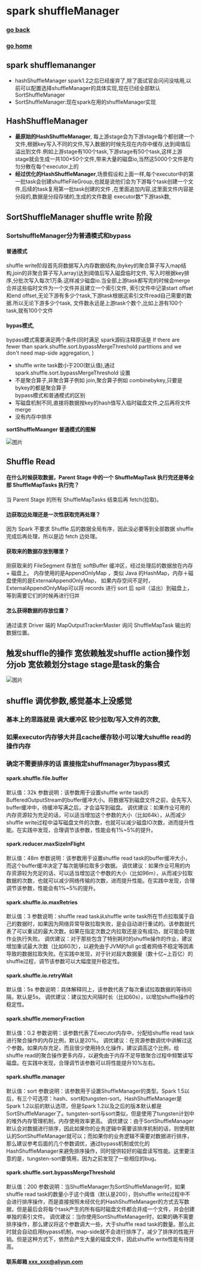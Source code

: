 # spark shuffleManager
### [go back](/x2q/spark/spark)      
### [go home](/x2q)        
## spark shufflemananger

+ hashShuffleManager spark1.2之后已经废弃了,除了面试官会问问没啥用,以前可以配置选择shuffleManager的具体实现,现在已经全部默认SortShuffleManager
+ SortShuffleManager:现在spark在用的shuffleManager实现


## HashShuffleManager

+ **最原始的HashShuffleManager**, 每上游stage会为下游stage每个都创建一个文件,根据key写入不同的文件,写入数据的时候先现在内存中缓存,达到阈值后溢出到文件.例如上游stage有100个task,下游stage有50个task,这样上游stage就会生成一共100*50个文件,带来大量的磁盘io,当然这5000个文件是均匀分散在每个executor上的
+ **经过优化的HashShuffleManager**,场景假设和上面一样,每个executor中的第一批task会创建shuffleFileGroup,也就是说他们会为下游每个task创建一个文件,后续的task复用第一批task创建的文件 ,在里面追加内容,这里面文件内容是分段的,数据是分段存储的,生成的文件数是  executor数*下游task数,

## SortShuffleManager shuffle write 阶段
### SortshuffleManager分为普通模式和bypass
#### 普通模式
shuffle write阶段首先将数据写入内存数据结构,(bykey的聚合算子写入map结构,join的非聚合算子写入array)达到阈值后写入磁盘临时文件,
写入时根据key排序,分批次写入每次1万条.这样减少磁盘io.当全部上游task都写完的时候会merge合并这些临时文件为一个文件并且建立一个索引文件,
索引文件中记录start offset 和end offset,无论下游有多少个task,下游task根据这索引文件read自己需要的数据.所以无论下游多少个task,
文件数永远是上游task个数个,比如上游有100个task,就有100个文件
#### bypas模式,
bypass模式需要满足两个条件(同时满足 spark源码注释原话是 If there are fewer than spark.shuffle.sort.bypassMergeThreshold partitions and we don't need map-side aggregation, )
+ shuffle write task数小于200(默认值),通过 spark.shuffle.sort.bypassMergeThreshold 设置
+ 不是聚合算子,非聚合算子例如 join,聚合算子例如 combinebykey,只要是bykey的都是聚合算子  
bypass模式和普通模式的区别  
+ 写磁盘机制不同,直接将数据按key的hash值写入临时磁盘文件,之后再将文件merge
+ 没有内存中排序

**sortShuffleMaanger 普通模式的图解**  

![图片](/static/img/up-a77db1169be9f1d1979e2dd4ac737c8e3fa.png)

## Shuffle Read
#### 在什么时候获取数据，Parent Stage 中的一个 ShuffleMapTask 执行完还是等全部 ShuffleMapTasks 执行完？
 当 Parent Stage 的所有 ShuffleMapTasks 结束后再 fetch(拉取)。
#### 边获取边处理还是一次性获取完再处理？  
因为 Spark 不要求 Shuffle 后的数据全局有序，因此没必要等到全部数据 shuffle 完成后再处理，所以是边 fetch 边处理。
#### 获取来的数据存放到哪里？  
刚获取来的 FileSegment 存放在 softBuffer 缓冲区，经过处理后的数据放在内存 + 磁盘上。
内存使用的是AppendOnlyMap ，类似 Java 的HashMap，内存＋磁盘使用的是ExternalAppendOnlyMap，
如果内存空间不足时，ExternalAppendOnlyMap可以将 records 进行 sort 后 spill（溢出）到磁盘上，等到需要它们的时候再进行归并
#### 怎么获得数据的存放位置？
通过请求 Driver 端的 MapOutputTrackerMaster 询问 ShuffleMapTask 输出的数据位置。

## 触发shuffle的操作 宽依赖触发shuffle action操作划分job 宽依赖划分stage stage是task的集合
![图片](/static/img/v2-6c5382709dc907e1c469d73b12bfbde7_r.jpg)


## shuffle 调优参数,感觉基本上没感觉
### 基本上的思路就是 调大缓冲区 较少拉取/写入文件的次数,
### 如果executor内存够大并且cache缓存较小可以增大shuffle read的操作内存
### 确定不需要排序的话 直接指定shuffmanager为bypass模式
#### spark.shuffle.file.buffer
默认值：32k
参数说明：该参数用于设置shuffle write task的BufferedOutputStream的buffer缓冲大小。将数据写到磁盘文件之前，会先写入buffer缓冲中，待缓冲写满之后，才会溢写到磁盘。
调优建议：如果作业可用的内存资源较为充足的话，可以适当增加这个参数的大小（比如64k），从而减少shuffle write过程中溢写磁盘文件的次数，也就可以减少磁盘IO次数，进而提升性能。在实践中发现，合理调节该参数，性能会有1%~5%的提升。
#### spark.reducer.maxSizeInFlight
默认值：48m
参数说明：该参数用于设置shuffle read task的buffer缓冲大小，而这个buffer缓冲决定了每次能够拉取多少数据。
调优建议：如果作业可用的内存资源较为充足的话，可以适当增加这个参数的大小（比如96m），从而减少拉取数据的次数，也就可以减少网络传输的次数，进而提升性能。在实践中发现，合理调节该参数，性能会有1%~5%的提升。
#### spark.shuffle.io.maxRetries
默认值：3
参数说明：shuffle read task从shuffle write task所在节点拉取属于自己的数据时，如果因为网络异常导致拉取失败，是会自动进行重试的。该参数就代表了可以重试的最大次数。如果在指定次数之内拉取还是没有成功，就可能会导致作业执行失败。
调优建议：对于那些包含了特别耗时的shuffle操作的作业，建议增加重试最大次数（比如60次），以避免由于JVM的full gc或者网络不稳定等因素导致的数据拉取失败。在实践中发现，对于针对超大数据量（数十亿~上百亿）的shuffle过程，调节该参数可以大幅度提升稳定性。
#### spark.shuffle.io.retryWait
默认值：5s
参数说明：具体解释同上，该参数代表了每次重试拉取数据的等待间隔，默认是5s。
调优建议：建议加大间隔时长（比如60s），以增加shuffle操作的稳定性。
#### spark.shuffle.memoryFraction
默认值：0.2
参数说明：该参数代表了Executor内存中，分配给shuffle read task进行聚合操作的内存比例，默认是20%。
调优建议：在资源参数调优中讲解过这个参数。如果内存充足，而且很少使用持久化操作，建议调高这个比例，给shuffle read的聚合操作更多内存，以避免由于内存不足导致聚合过程中频繁读写磁盘。在实践中发现，合理调节该参数可以将性能提升10%左右。
#### spark.shuffle.manager
默认值：sort
参数说明：该参数用于设置ShuffleManager的类型。Spark 1.5以后，有三个可选项：hash、sort和tungsten-sort。HashShuffleManager是Spark 1.2以前的默认选项，但是Spark 1.2以及之后的版本默认都是SortShuffleManager了。tungsten-sort与sort类似，但是使用了tungsten计划中的堆外内存管理机制，内存使用效率更高。
调优建议：由于SortShuffleManager默认会对数据进行排序，因此如果你的业务逻辑中需要该排序机制的话，则使用默认的SortShuffleManager就可以；而如果你的业务逻辑不需要对数据进行排序，那么建议参考后面的几个参数调优，通过bypass机制或优化的HashShuffleManager来避免排序操作，同时提供较好的磁盘读写性能。这里要注意的是，tungsten-sort要慎用，因为之前发现了一些相应的bug。
#### spark.shuffle.sort.bypassMergeThreshold
默认值：200
参数说明：当ShuffleManager为SortShuffleManager时，如果shuffle read task的数量小于这个阈值（默认是200），则shuffle write过程中不会进行排序操作，而是直接按照未经优化的HashShuffleManager的方式去写数据，但是最后会将每个task产生的所有临时磁盘文件都合并成一个文件，并会创建单独的索引文件。
调优建议：当你使用SortShuffleManager时，如果的确不需要排序操作，那么建议将这个参数调大一些，大于shuffle read task的数量。那么此时就会自动启用bypass机制，map-side就不会进行排序了，减少了排序的性能开销。但是这种方式下，依然会产生大量的磁盘文件，因此shuffle write性能有待提高。

#### 联系邮箱 xxx_xxx@aliyun.com

